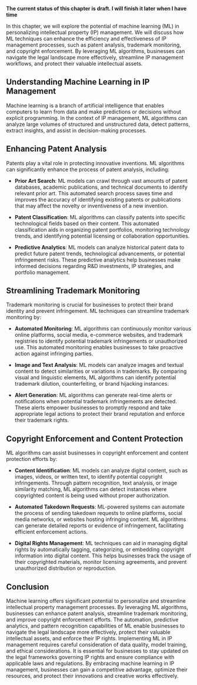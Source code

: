 **The current status of this chapter is draft. I will finish it later when I have time**

In this chapter, we will explore the potential of machine learning (ML) in personalizing intellectual property (IP) management. We will discuss how ML techniques can enhance the efficiency and effectiveness of IP management processes, such as patent analysis, trademark monitoring, and copyright enforcement. By leveraging ML algorithms, businesses can navigate the legal landscape more effectively, streamline IP management workflows, and protect their valuable intellectual assets.

Understanding Machine Learning in IP Management
-----------------------------------------------

Machine learning is a branch of artificial intelligence that enables computers to learn from data and make predictions or decisions without explicit programming. In the context of IP management, ML algorithms can analyze large volumes of structured and unstructured data, detect patterns, extract insights, and assist in decision-making processes.

Enhancing Patent Analysis
-------------------------

Patents play a vital role in protecting innovative inventions. ML algorithms can significantly enhance the process of patent analysis, including:

* **Prior Art Search**: ML models can crawl through vast amounts of patent databases, academic publications, and technical documents to identify relevant prior art. This automated search process saves time and improves the accuracy of identifying existing patents or publications that may affect the novelty or inventiveness of a new invention.

* **Patent Classification**: ML algorithms can classify patents into specific technological fields based on their content. This automated classification aids in organizing patent portfolios, monitoring technology trends, and identifying potential licensing or collaboration opportunities.

* **Predictive Analytics**: ML models can analyze historical patent data to predict future patent trends, technological advancements, or potential infringement risks. These predictive analytics help businesses make informed decisions regarding R\&D investments, IP strategies, and portfolio management.

Streamlining Trademark Monitoring
---------------------------------

Trademark monitoring is crucial for businesses to protect their brand identity and prevent infringement. ML techniques can streamline trademark monitoring by:

* **Automated Monitoring**: ML algorithms can continuously monitor various online platforms, social media, e-commerce websites, and trademark registries to identify potential trademark infringements or unauthorized use. This automated monitoring enables businesses to take proactive action against infringing parties.

* **Image and Text Analysis**: ML models can analyze images and textual content to detect similarities or variations in trademarks. By comparing visual and linguistic elements, ML algorithms can identify potential trademark dilution, counterfeiting, or brand hijacking instances.

* **Alert Generation**: ML algorithms can generate real-time alerts or notifications when potential trademark infringements are detected. These alerts empower businesses to promptly respond and take appropriate legal actions to protect their brand reputation and enforce their trademark rights.

Copyright Enforcement and Content Protection
--------------------------------------------

ML algorithms can assist businesses in copyright enforcement and content protection efforts by:

* **Content Identification**: ML models can analyze digital content, such as images, videos, or written text, to identify potential copyright infringements. Through pattern recognition, text analysis, or image similarity matching, ML algorithms can detect instances where copyrighted content is being used without proper authorization.

* **Automated Takedown Requests**: ML-powered systems can automate the process of sending takedown requests to online platforms, social media networks, or websites hosting infringing content. ML algorithms can generate detailed reports or evidence of infringement, facilitating efficient enforcement actions.

* **Digital Rights Management**: ML techniques can aid in managing digital rights by automatically tagging, categorizing, or embedding copyright information into digital content. This helps businesses track the usage of their copyrighted materials, monitor licensing agreements, and prevent unauthorized distribution or reproduction.

Conclusion
----------

Machine learning offers significant potential to personalize and streamline intellectual property management processes. By leveraging ML algorithms, businesses can enhance patent analysis, streamline trademark monitoring, and improve copyright enforcement efforts. The automation, predictive analytics, and pattern recognition capabilities of ML enable businesses to navigate the legal landscape more effectively, protect their valuable intellectual assets, and enforce their IP rights. Implementing ML in IP management requires careful consideration of data quality, model training, and ethical considerations. It is essential for businesses to stay updated on the legal frameworks governing IP rights and ensure compliance with applicable laws and regulations. By embracing machine learning in IP management, businesses can gain a competitive advantage, optimize their resources, and protect their innovations and creative works effectively.
